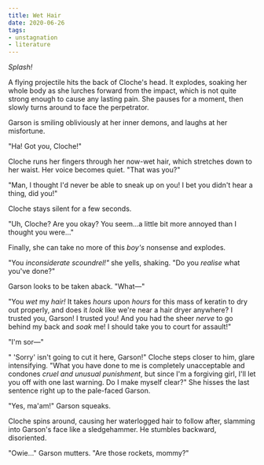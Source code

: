 ```yaml
---
title: Wet Hair
date: 2020-06-26
tags:
- unstagnation
- literature
---
```


*Splash!*

A flying projectile hits the back of Cloche's head. It explodes, soaking her whole body as she lurches forward from the impact, which is not quite strong enough to cause any lasting pain. She pauses for a moment, then slowly turns around to face the perpetrator.
<!-- excerpt -->

Garson is smiling obliviously at her inner demons, and laughs at her misfortune.

"Ha! Got you, Cloche!" 

Cloche runs her fingers through her now-wet hair, which stretches down to her waist. Her voice becomes quiet. "That was you?"

"Man, I thought I'd never be able to sneak up on you! I bet you didn't hear a thing, did you!"

Cloche stays silent for a few seconds.

"Uh, Cloche? Are you okay? You seem…a little bit more annoyed than I thought you were…"

Finally, she can take no more of this *boy's* nonsense and explodes.

"You *inconsiderate* *scoundrel!"* she yells, shaking. "Do you *realise* what you've done?"

Garson looks to be taken aback. "What—"

"You *wet* my *hair!* It takes *hours* upon *hours* for this mass of keratin to dry out properly, and does it *look* like we're near a hair dryer anywhere? I trusted you, Garson! I trusted you! And you had the sheer *nerve* to go behind my back and *soak* me! I should take you to court for assault!"

"I'm sor—"

" 'Sorry' isn't going to cut it here, Garson!" Cloche steps closer to him, glare intensifying. "What you have done to me is completely unacceptable and condones *cruel and unusual punishment*, but since I'm a forgiving girl, I'll let you off with one last warning. Do I make myself clear?" She hisses the last sentence right up to the pale-faced Garson.

"Yes, ma'am!" Garson squeaks.

Cloche spins around, causing her waterlogged hair to follow after, slamming into Garson's face like a sledgehammer. He stumbles backward, disoriented.

"Owie…" Garson mutters. "Are those rockets, mommy?"
